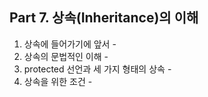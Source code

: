 ## Part 7. 상속(Inheritance)의 이해
1) 상속에 들어가기에 앞서 -
2) 상속의 문법적인 이해 -
3) protected 선언과 세 가지 형태의 상속 - 
4) 상속을 위한 조건 -

